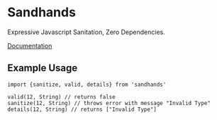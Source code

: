 # Sandhands
Expressive Javascript Sanitation, Zero Dependencies.

[Documentation](https://l1lith.github.io/Sandhands/)

## Example Usage
```
import {sanitize, valid, details} from 'sandhands'

valid(12, String) // returns false
sanitize(12, String) // throws error with message "Invalid Type"
details(12, String) // returns ["Invalid Type"]
```
